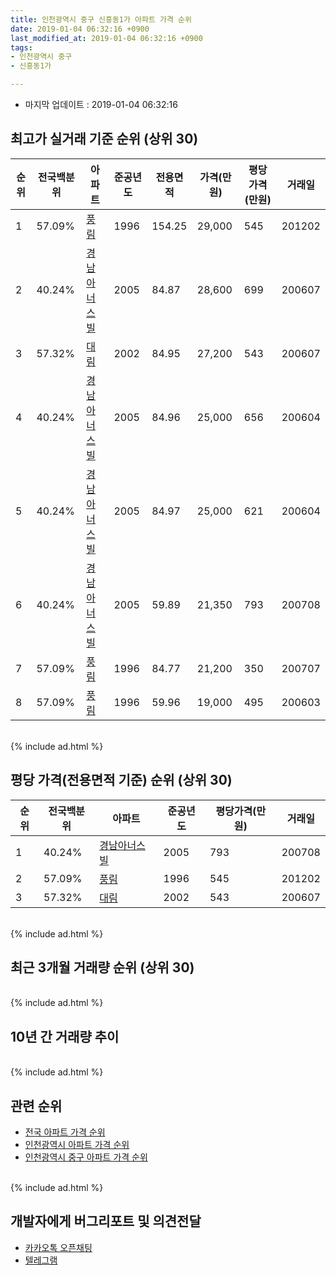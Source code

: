 ```yaml
---
title: 인천광역시 중구 신흥동1가 아파트 가격 순위
date: 2019-01-04 06:32:16 +0900
last_modified_at: 2019-01-04 06:32:16 +0900
tags:
- 인천광역시 중구
- 신흥동1가

---
```


* 마지막 업데이트 : 2019-01-04 06:32:16

## 최고가 실거래 기준 순위 (상위 30)


|순위|전국백분위|아파트|준공년도|전용면적|가격(만원)|평당가격(만원)|거래일|
|---|---|---|---|---|---|---|---|
|1|57.09%|[풍림](https://search.naver.com/search.naver?query=%EC%9D%B8%EC%B2%9C%EA%B4%91%EC%97%AD%EC%8B%9C+%EC%A4%91%EA%B5%AC+%EC%8B%A0%ED%9D%A5%EB%8F%991%EA%B0%80+%ED%92%8D%EB%A6%BC)|1996|154.25|29,000|545|201202|
|2|40.24%|[경남아너스빌](https://search.naver.com/search.naver?query=%EC%9D%B8%EC%B2%9C%EA%B4%91%EC%97%AD%EC%8B%9C+%EC%A4%91%EA%B5%AC+%EC%8B%A0%ED%9D%A5%EB%8F%991%EA%B0%80+%EA%B2%BD%EB%82%A8%EC%95%84%EB%84%88%EC%8A%A4%EB%B9%8C)|2005|84.87|28,600|699|200607|
|3|57.32%|[대림](https://search.naver.com/search.naver?query=%EC%9D%B8%EC%B2%9C%EA%B4%91%EC%97%AD%EC%8B%9C+%EC%A4%91%EA%B5%AC+%EC%8B%A0%ED%9D%A5%EB%8F%991%EA%B0%80+%EB%8C%80%EB%A6%BC)|2002|84.95|27,200|543|200607|
|4|40.24%|[경남아너스빌](https://search.naver.com/search.naver?query=%EC%9D%B8%EC%B2%9C%EA%B4%91%EC%97%AD%EC%8B%9C+%EC%A4%91%EA%B5%AC+%EC%8B%A0%ED%9D%A5%EB%8F%991%EA%B0%80+%EA%B2%BD%EB%82%A8%EC%95%84%EB%84%88%EC%8A%A4%EB%B9%8C)|2005|84.96|25,000|656|200604|
|5|40.24%|[경남아너스빌](https://search.naver.com/search.naver?query=%EC%9D%B8%EC%B2%9C%EA%B4%91%EC%97%AD%EC%8B%9C+%EC%A4%91%EA%B5%AC+%EC%8B%A0%ED%9D%A5%EB%8F%991%EA%B0%80+%EA%B2%BD%EB%82%A8%EC%95%84%EB%84%88%EC%8A%A4%EB%B9%8C)|2005|84.97|25,000|621|200604|
|6|40.24%|[경남아너스빌](https://search.naver.com/search.naver?query=%EC%9D%B8%EC%B2%9C%EA%B4%91%EC%97%AD%EC%8B%9C+%EC%A4%91%EA%B5%AC+%EC%8B%A0%ED%9D%A5%EB%8F%991%EA%B0%80+%EA%B2%BD%EB%82%A8%EC%95%84%EB%84%88%EC%8A%A4%EB%B9%8C)|2005|59.89|21,350|793|200708|
|7|57.09%|[풍림](https://search.naver.com/search.naver?query=%EC%9D%B8%EC%B2%9C%EA%B4%91%EC%97%AD%EC%8B%9C+%EC%A4%91%EA%B5%AC+%EC%8B%A0%ED%9D%A5%EB%8F%991%EA%B0%80+%ED%92%8D%EB%A6%BC)|1996|84.77|21,200|350|200707|
|8|57.09%|[풍림](https://search.naver.com/search.naver?query=%EC%9D%B8%EC%B2%9C%EA%B4%91%EC%97%AD%EC%8B%9C+%EC%A4%91%EA%B5%AC+%EC%8B%A0%ED%9D%A5%EB%8F%991%EA%B0%80+%ED%92%8D%EB%A6%BC)|1996|59.96|19,000|495|200603|


<br>
{% include ad.html %}
<br>

## 평당 가격(전용면적 기준) 순위 (상위 30)


|순위|전국백분위|아파트|준공년도|평당가격(만원)|거래일|
|---|---|---|---|---|---|
|1|40.24%|[경남아너스빌](https://search.naver.com/search.naver?query=%EC%9D%B8%EC%B2%9C%EA%B4%91%EC%97%AD%EC%8B%9C+%EC%A4%91%EA%B5%AC+%EC%8B%A0%ED%9D%A5%EB%8F%991%EA%B0%80+%EA%B2%BD%EB%82%A8%EC%95%84%EB%84%88%EC%8A%A4%EB%B9%8C)|2005|793|200708|
|2|57.09%|[풍림](https://search.naver.com/search.naver?query=%EC%9D%B8%EC%B2%9C%EA%B4%91%EC%97%AD%EC%8B%9C+%EC%A4%91%EA%B5%AC+%EC%8B%A0%ED%9D%A5%EB%8F%991%EA%B0%80+%ED%92%8D%EB%A6%BC)|1996|545|201202|
|3|57.32%|[대림](https://search.naver.com/search.naver?query=%EC%9D%B8%EC%B2%9C%EA%B4%91%EC%97%AD%EC%8B%9C+%EC%A4%91%EA%B5%AC+%EC%8B%A0%ED%9D%A5%EB%8F%991%EA%B0%80+%EB%8C%80%EB%A6%BC)|2002|543|200607|


<br>
{% include ad.html %}
<br>

## 최근 3개월 거래량 순위 (상위 30)


<div style="width:100%;">
    <canvas id="deal_count_ranking" height="250"></canvas>
</div>


<script>
new Chart(document.getElementById("deal_count_ranking"), {
    type: 'horizontalBar',
    data: {
        labels: ['경남아너스빌', '풍림'],
        datasets: [{
            label: '실거래 수',
            data: [1, 1],
            borderColor: "rgba(255, 0, 128, 1)",
            backgroundColor: "rgba(255, 0, 128, 0.5)",
            fill: false,
        }]
    },
    options: {
        responsive: true,
        title: {
            display: true,
            text: '최근 3개월 거래량 순위'
        },
        tooltips: {
            mode: 'index',
            intersect: false,
            callbacks: {
                title: function(tooltipItems, data) {
                    return "실거래 수:";
                },
                label: function(tooltipItem, data) {
                    return data.labels[tooltipItem.index] + ": " + tooltipItem.xLabel;
                }
            }
        },
        hover: {
            mode: 'nearest',
            intersect: true
        },
        scales: {
            xAxes: [{
                display: true,
                scaleLabel: {
                    display: true,
                    labelString: '실거래 수'
                },
                ticks: {
                    suggestedMin: 0,
                }
            }],
            yAxes: [{
                display: true,
                ticks: {
                    autoSkip: false,
                    callback: function(value, index, values) {
                        if (value.length > 15)
                            return value.substr(0, 13) + "...";
                        else
                            return value;
                    }
                },
                scaleLabel: {
                    display: false,
                }
            }]
        }
    }
});

</script>


<br>
{% include ad.html %}
<br>

## 10년 간 거래량 추이


<div style="width:100%;">
    <canvas id="deal_progress" height="250"></canvas>
</div>

<script>
new Chart(document.getElementById("deal_progress"), {
    type: 'line',
    data: {
        labels: ['200901','200902','200903','200904','200905','200906','200907','200908','200909','200910','200911','200912','201001','201002','201003','201004','201005','201006','201007','201008','201009','201010','201011','201012','201101','201102','201103','201104','201105','201106','201107','201108','201109','201110','201111','201112','201201','201202','201203','201204','201205','201206','201207','201208','201209','201210','201211','201212','201301','201302','201303','201304','201305','201306','201307','201308','201309','201310','201311','201312','201401','201402','201403','201404','201405','201406','201407','201408','201409','201410','201411','201412','201501','201502','201503','201504','201505','201506','201507','201508','201509','201510','201511','201512','201601','201602','201603','201604','201605','201606','201607','201608','201609','201610','201611','201612','201701','201702','201703','201704','201705','201706','201707','201708','201709','201710','201711','201712','201801','201802','201803','201804','201805','201806','201807','201808','201809','201810','201811','201812','201901'],
        datasets: [{
            label: '실거래 수',
            pointRadius: 1,
            data: [2, 2, 1, 1, 2, 4, 3, 4, 4, 4, 3, 4, 3, 4, 5, 2, 8, 4, 3, 3, 6, 4, 4, 4, 1, 4, 5, 5, 4, 7, 0, 0, 5, 0, 6, 2, 3, 5, 2, 3, 1, 0, 1, 3, 3, 6, 1, 2, 2, 1, 7, 7, 5, 4, 6, 5, 3, 8, 3, 6, 5, 9, 6, 12, 5, 6, 8, 3, 7, 6, 3, 4, 6, 6, 7, 7, 8, 8, 9, 6, 5, 3, 9, 4, 3, 1, 7, 4, 4, 9, 6, 2, 7, 4, 6, 3, 4, 4, 6, 7, 2, 12, 5, 3, 5, 4, 6, 6, 4, 2, 9, 5, 2, 3, 6, 4, 6, 11, 2, 0, 0],
            borderColor: "rgba(255, 201, 14, 1)",
            backgroundColor: "rgba(255, 201, 14, 0.5)",
            fill: true,
        }]
    },
    options: {
        responsive: true,
        title: {
            display: true,
            text: '10년간 거래량 추이'
        },
        tooltips: {
            mode: 'index',
            intersect: false,
        },
        hover: {
            mode: 'nearest',
            intersect: true
        },
        scales: {
            xAxes: [{
                display: true,
                scaleLabel: {
                    display: true,
                    labelString: '년/월'
                }
            }],
            yAxes: [{
                display: true,
                ticks: {
                    suggestedMin: 0,
                },
                scaleLabel: {
                    display: true,
                    labelString: '실거래 수'
                }
            }]
        }
    }
});

</script>


<br>
{% include ad.html %}
<br>

## 관련 순위

- [전국 아파트 가격 순위](https://inasie.github.io/apt-ranking/전국)
- [인천광역시 아파트 가격 순위](https://inasie.github.io/apt-ranking/인천광역시)
- [인천광역시 중구 아파트 가격 순위](https://inasie.github.io/apt-ranking/인천광역시-중구)


<br>
{% include ad.html %}
<br>

## 개발자에게 버그리포트 및 의견전달

- [카카오톡 오픈채팅](https://open.kakao.com/o/gLJUAP4)
- [텔레그램](https://t.me/inasie)

